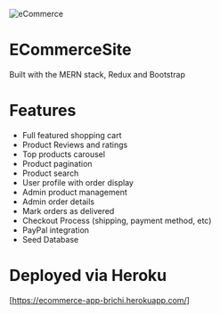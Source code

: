 <!--- ![screenshot](https://github.com/brianchilds-22/ECommerceSite/blob/main/Welcome-To-Proshop.jpg) --->
![eCommerce](https://github.com/brianchilds-22/ECommerceSite/blob/main/uploads/Welcome-To-Proshop.gif)
# ECommerceSite

Built with the MERN stack, Redux and Bootstrap

# Features
  - Full featured shopping cart   
  - Product Reviews and ratings
  - Top products carousel       
  - Product pagination
  - Product search                
  - User profile with order display
  - Admin product management      
  - Admin order details
  - Mark orders as delivered     
  - Checkout Process (shipping, payment method, etc)
  - PayPal integration            
  - Seed Database


# Deployed via Heroku
[https://ecommerce-app-brichi.herokuapp.com/]
